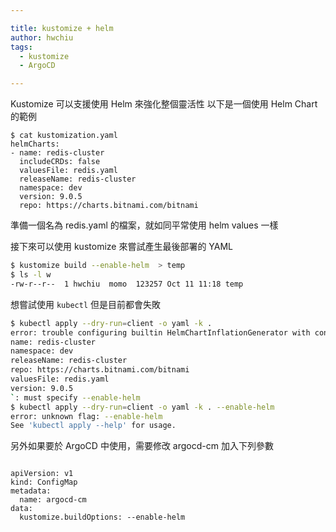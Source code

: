 ```yaml
---

title: kustomize + helm
author: hwchiu
tags:
  - kustomize
  - ArgoCD

---
```



Kustomize 可以支援使用 Helm 來強化整個靈活性
以下是一個使用 Helm Chart 的範例

```bash=
$ cat kustomization.yaml
helmCharts:
- name: redis-cluster
  includeCRDs: false
  valuesFile: redis.yaml
  releaseName: redis-cluster
  namespace: dev
  version: 9.0.5
  repo: https://charts.bitnami.com/bitnami
```

準備一個名為 redis.yaml 的檔案，就如同平常使用 helm values 一樣

接下來可以使用 kustomize 來嘗試產生最後部署的 YAML

```bash
$ kustomize build --enable-helm  > temp
$ ls -l w
-rw-r--r--  1 hwchiu  momo  123257 Oct 11 11:18 temp
```

想嘗試使用 `kubectl` 但是目前都會失敗

```bash
$ kubectl apply --dry-run=client -o yaml -k .
error: trouble configuring builtin HelmChartInflationGenerator with config: `
name: redis-cluster
namespace: dev
releaseName: redis-cluster
repo: https://charts.bitnami.com/bitnami
valuesFile: redis.yaml
version: 9.0.5
`: must specify --enable-helm
$ kubectl apply --dry-run=client -o yaml -k . --enable-helm
error: unknown flag: --enable-helm
See 'kubectl apply --help' for usage.
```

另外如果要於 ArgoCD 中使用，需要修改 argocd-cm 加入下列參數

```

apiVersion: v1
kind: ConfigMap
metadata:
  name: argocd-cm
data:
  kustomize.buildOptions: --enable-helm
```


